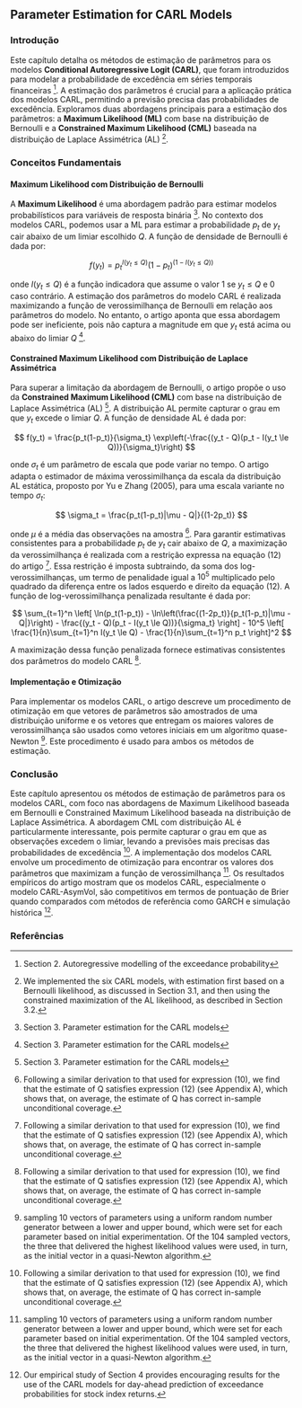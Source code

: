 ## Parameter Estimation for CARL Models

### Introdução
Este capítulo detalha os métodos de estimação de parâmetros para os modelos **Conditional Autoregressive Logit (CARL)**, que foram introduzidos para modelar a probabilidade de excedência em séries temporais financeiras [^4]. A estimação dos parâmetros é crucial para a aplicação prática dos modelos CARL, permitindo a previsão precisa das probabilidades de excedência. Exploramos duas abordagens principais para a estimação dos parâmetros: a **Maximum Likelihood (ML)** com base na distribuição de Bernoulli e a **Constrained Maximum Likelihood (CML)** baseada na distribuição de Laplace Assimétrica (AL) [^11].

### Conceitos Fundamentais

#### Maximum Likelihood com Distribuição de Bernoulli
A **Maximum Likelihood** é uma abordagem padrão para estimar modelos probabilísticos para variáveis de resposta binária [^7]. No contexto dos modelos CARL, podemos usar a ML para estimar a probabilidade $p_t$ de $y_t$ cair abaixo de um limiar escolhido $Q$. A função de densidade de Bernoulli é dada por:

$$ f(y_t) = p_t^{I(y_t \le Q)}(1-p_t)^{(1-I(y_t \le Q))} $$

onde $I(y_t \le Q)$ é a função indicadora que assume o valor 1 se $y_t \le Q$ e 0 caso contrário. A estimação dos parâmetros do modelo CARL é realizada maximizando a função de verossimilhança de Bernoulli em relação aos parâmetros do modelo. No entanto, o artigo aponta que essa abordagem pode ser ineficiente, pois não captura a magnitude em que $y_t$ está acima ou abaixo do limiar $Q$ [^7].

#### Constrained Maximum Likelihood com Distribuição de Laplace Assimétrica
Para superar a limitação da abordagem de Bernoulli, o artigo propõe o uso da **Constrained Maximum Likelihood (CML)** com base na distribuição de Laplace Assimétrica (AL) [^7]. A distribuição AL permite capturar o grau em que $y_t$ excede o limiar $Q$. A função de densidade AL é dada por:

$$ f(y_t) = \frac{p_t(1-p_t)}{\sigma_t} \exp\left(-\frac{(y_t - Q)(p_t - I(y_t \le Q))}{\sigma_t}\right) $$

onde $\sigma_t$ é um parâmetro de escala que pode variar no tempo. O artigo adapta o estimador de máxima verossimilhança da escala da distribuição AL estática, proposto por Yu e Zhang (2005), para uma escala variante no tempo $\sigma_t$:

$$ \sigma_t = \frac{p_t(1-p_t)|\mu - Q|}{(1-2p_t)} $$

onde $\mu$ é a média das observações na amostra [^9]. Para garantir estimativas consistentes para a probabilidade $p_t$ de $y_t$ cair abaixo de $Q$, a maximização da verossimilhança é realizada com a restrição expressa na equação (12) do artigo [^9]. Essa restrição é imposta subtraindo, da soma dos log-verossimilhanças, um termo de penalidade igual a $10^5$ multiplicado pelo quadrado da diferença entre os lados esquerdo e direito da equação (12). A função de log-verossimilhança penalizada resultante é dada por:

$$ \sum_{t=1}^n \left[ \ln(p_t(1-p_t)) - \ln\left(\frac{(1-2p_t)}{p_t(1-p_t)|\mu - Q|}\right) - \frac{(y_t - Q)(p_t - I(y_t \le Q))}{\sigma_t} \right] - 10^5 \left[ \frac{1}{n}\sum_{t=1}^n I(y_t \le Q) - \frac{1}{n}\sum_{t=1}^n p_t \right]^2 $$

A maximização dessa função penalizada fornece estimativas consistentes dos parâmetros do modelo CARL [^9].

#### Implementação e Otimização
Para implementar os modelos CARL, o artigo descreve um procedimento de otimização em que vetores de parâmetros são amostrados de uma distribuição uniforme e os vetores que entregam os maiores valores de verossimilhança são usados como vetores iniciais em um algoritmo quase-Newton [^12]. Este procedimento é usado para ambos os métodos de estimação.

### Conclusão
Este capítulo apresentou os métodos de estimação de parâmetros para os modelos CARL, com foco nas abordagens de Maximum Likelihood baseada em Bernoulli e Constrained Maximum Likelihood baseada na distribuição de Laplace Assimétrica. A abordagem CML com distribuição AL é particularmente interessante, pois permite capturar o grau em que as observações excedem o limiar, levando a previsões mais precisas das probabilidades de excedência [^9]. A implementação dos modelos CARL envolve um procedimento de otimização para encontrar os valores dos parâmetros que maximizam a função de verossimilhança [^12]. Os resultados empíricos do artigo mostram que os modelos CARL, especialmente o modelo CARL-AsymVol, são competitivos em termos de pontuação de Brier quando comparados com métodos de referência como GARCH e simulação histórica [^28].

### Referências
[^1]: Taylor, James W., and Keming Yu. "Using Autoregressive Logit Models to Forecast the Exceedance Probability for Financial Risk Management." *Journal of the Royal Statistical Society, Series A*, 2016, Vol. 179, pp. 2069-1092.
[^4]: Section 2. Autoregressive modelling of the exceedance probability
[^7]: Section 3. Parameter estimation for the CARL models
[^9]: Following a similar derivation to that used for expression (10), we find that the estimate of Q satisfies expression (12) (see Appendix A), which shows that, on average, the estimate of Q has correct in-sample unconditional coverage.
[^11]: We implemented the six CARL models, with estimation first based on a Bernoulli likelihood, as discussed in Section 3.1, and then using the constrained maximization of the AL likelihood, as described in Section 3.2.
[^12]: sampling 10 vectors of parameters using a uniform random number generator between a lower and upper bound, which were set for each parameter based on initial experimentation. Of the 104 sampled vectors, the three that delivered the highest likelihood values were used, in turn, as the initial vector in a quasi-Newton algorithm.
[^28]: Our empirical study of Section 4 provides encouraging results for the use of the CARL models for day-ahead prediction of exceedance probabilities for stock index returns.

<!-- END -->